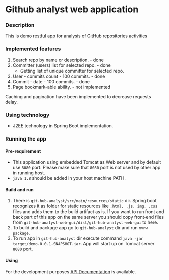 # Github analyst web application

### Description
This is demo restful app for analysis of GitHub repositories activities

### Implemented features
1. Search repo by name or description. - done
2. Committer (users) list for selected repo. - done
   - Getting list of unique committer for selected repo. 
3. User - commits count - 100 commits. - done
4. Commit - date - 100 commits. - done
5. Page bookmark-able ability. - not implemented

Caching and pagination have been implemented to decrease requests delay. 

### Using technology
- J2EE technology in Spring Boot implementation. 

### Running the app
#### Pre-requirement
 - This application using embedded Tomcat as Web server and by default use `8080` port.
   Please make sure that `8080` port is not used by other app in running host. 
 - `java 1.8` should be added in your host machine PATH.
#### Build and run
1. There is `git-hub-analyst/src/main/resources/static` dir. Spring boot recognizes it as folder for
   static resources like `.html, .js, img, .css` files and adds them to the build artifact as is. If you
   want to run front and back part of this app on the same server you should copy front-end files 
   from `git-hub-analyst-web-gui/dist/git-hub-analyst-web-gui` to here.  
2. To build and package app go to `git-hub-analyst` dir and run `mvnw package`.
3. To run app in `git-hub-analyst` dir execute command `java -jar target/demo-0.0.1-SNAPSHOT.jar`.
   App will start up on Tomcat server `8080` port.

#### Using
For the development purposes [API Documentation]("http://localhost:8080/swagger-ui.html") is available.
